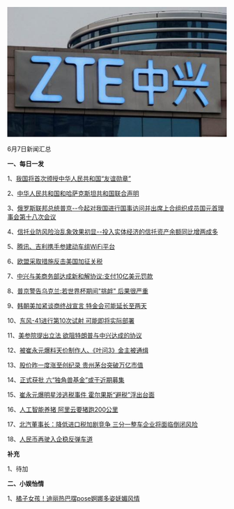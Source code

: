 ![06_06](.\06_07.jpg)

6月7日新闻汇总

**一、每日一发**

1、[我国将首次颁授中华人民共和国“友谊勋章”](http://paper.people.com.cn/rmrb/html/2018-06/08/nw.D110000renmrb_20180608_2-01.htm)

2、[中华人民共和国和哈萨克斯坦共和国联合声明](http://paper.people.com.cn/rmrb/html/2018-06/08/nw.D110000renmrb_20180608_1-03.htm)

3、[俄罗斯联邦总统普京--今起对我国进行国事访问并出席上合组织成员国元首理事会第十八次会议](http://paper.people.com.cn/rmrb/html/2018-06/08/nw.D110000renmrb_20180608_3-03.htm)

4、[信托业防风险治乱象效果初显--投入实体经济的信托资产余额同比增两成多](http://paper.people.com.cn/rmrb/html/2018-06/08/nw.D110000renmrb_20180608_6-06.htm)

5、[腾讯、吉利携手参建动车组WiFi平台](http://paper.people.com.cn/rmrb/html/2018-06/08/nw.D110000renmrb_20180608_6-12.htm)

6、[欧盟采取措施反击美国加征关税](http://paper.people.com.cn/rmrb/html/2018-06/08/nw.D110000renmrb_20180608_5-21.htm)

7、[中兴与美商务部达成新和解协议:支付10亿美元罚款](http://news.163.com/18/0607/23/DJO1TK7O0001899O.html)

8、[普京警告乌克兰:若世界杯期间"挑衅" 后果很严重](http://news.163.com/18/0607/21/DJNT0OQF0001899N.html)

9、[韩朝美加紧谈商终战宣言 特金会可能延长至两天](http://www.zaobao.com/news/singapore/story20180608-865332)

10、[东风-41进行第10次试射 可能即将实际部署](http://www.zaobao.com/news/china/story20180608-865371)

11、[美参院提出立法 欲阻特朗普与中兴达成的协议](http://www.zaobao.com/realtime/world/story20180608-865510)

12、[被崔永元爆料天价制作人、《叶问3》金主被通缉](http://www.zaobao.com/realtime/china/story20180607-865267)

13、[股价昨一度涨至创纪录 贵州茅台突破万亿市值](http://www.zaobao.com/finance/china/story20180607-865176)

14、[正式获批 六“独角兽基金”或于近期募集](http://www.zaobao.com/finance/china/story20180607-865175)

15、[崔永元爆明星涉逃税事件 霍尔果斯“避税”浮出台面](http://www.zaobao.com/finance/china/story20180607-865171)

16、[人工智能养猪 阿里云要猪跑200公里](http://www.zaobao.com/finance/china/story20180608-865462)

17、[北汽董事长：降低进口税加剧竞争 三分一整车企业将面临倒闭风险](http://www.zaobao.com/finance/china/story20180608-865461)

18、[人民币再驶入企稳反弹车道](http://www.zaobao.com/finance/china/story20180608-865457)



**补充**

1、待加



**二、小娱怡情**

1、[橘子女孩！迪丽热巴摆pose婀娜多姿妩媚风情](http://tv.67.com/dsph/2018/06/08/920239.html)